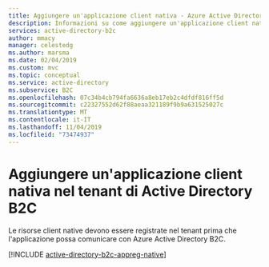 ```yaml
---
title: Aggiungere un'applicazione client nativa - Azure Active Directory B2C | Microsoft Docs
description: Informazioni su come aggiungere un'applicazione client nativa nel tenant di Active Directory B2C.
services: active-directory-b2c
author: mmacy
manager: celestedg
ms.author: marsma
ms.date: 02/04/2019
ms.custom: mvc
ms.topic: conceptual
ms.service: active-directory
ms.subservice: B2C
ms.openlocfilehash: 07c34b4cb794fa6636a8eb17eb2c4dfdf816ff5d
ms.sourcegitcommit: c22327552d62f88aeaa321189f9b9a631525027c
ms.translationtype: MT
ms.contentlocale: it-IT
ms.lasthandoff: 11/04/2019
ms.locfileid: "73474937"
---
```

# <a name="add-a-native-client-application-to-your-azure-active-directory-b2c-tenant"></a>Aggiungere un'applicazione client nativa nel tenant di Active Directory B2C

Le risorse client native devono essere registrate nel tenant prima che l'applicazione possa comunicare con Azure Active Directory B2C.

[!INCLUDE [active-directory-b2c-appreg-native](../../includes/active-directory-b2c-appreg-native.md)]